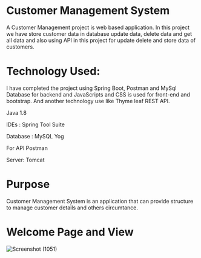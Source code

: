 # Customer Management System
A Customer Management project is web based application. In this project we have store customer data in database update data, delete data and get all data and also using API in this project for update delete and store data of customers.


# Technology Used:
I have completed the project using  Spring Boot, Postman and MySql Database for backend and JavaScripts and CSS is used for front-end and bootstrap. And another technology use like Thyme leaf REST API.

Java 1.8

IDEs : Spring Tool Suite

Database : MySQL Yog

For API Postman

Server: Tomcat


# Purpose 
   Customer Management System is an application that can provide structure to manage customer details and others circumtance.

# Welcome Page and View 
![Screenshot (1051)](https://user-images.githubusercontent.com/42708591/105479314-4ffc0e00-5cca-11eb-8f97-f6ba74e1d223.png)

